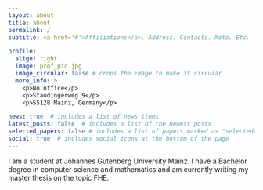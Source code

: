 ```yaml
---
layout: about
title: about
permalink: /
subtitle: <a href='#'>Affiliations</a>. Address. Contacts. Moto. Etc.

profile:
  align: right
  image: prof_pic.jpg
  image_circular: false # crops the image to make it circular
  more_info: >
    <p>No office</p>
    <p>Staudingerweg 9</p>
    <p>55128 Mainz, Germany</p>

news: true  # includes a list of news items
latest_posts: false  # includes a list of the newest posts
selected_papers: false # includes a list of papers marked as "selected={true}"
social: true  # includes social icons at the bottom of the page
---
```



I am a student at Johannes Gutenberg University Mainz. I have a Bachelor degree in computer science and mathematics and am currently writing my master thesis on the topic FHE.

<!---
#I work as a Post-Doc in the Data Mining group at Johannes Gutenberg-Universität Mainz, under the guidance of #[Prof. Stefan Kramer](https://www.datamining.informatik.uni-mainz.de/stefan-kramer/). I am a Principal #Investigator for the TOP-ML project, which deals with understanding the trade-offs between properties of #machine learning algorithms beyond performance. Before that, I was a PhD. student in the Machine Learning #Group at University of Torino, my hometown. [Prof. Roberto Esposito](http://informatica.unito.it/do/#docenti.pl/Alias?roberto.esposito#tab-profilo) was my advisor for three years.

#My research interests are centered around deep neural networks - I mostly research algorithms to constrain and #understand them better. I have published papers about algorithmic fairness, interpretability and connections #between them. I care deeply about making sure that AI applications can be beneficial to everyone - or at least #not harm anybody.

#If you are an undergrad and are interested in working on deep learning, interpretability and fairness please #check out the [projects]({{site.baseurl}}/projects) page. 


#Write your biography here. Tell the world about yourself. Link to your favorite [subreddit](http://#reddit.com). You can put a picture in, too. The code is already in, just name your picture `prof_pic.jpg` and #put it in the `img/` folder.

#Put your address / P.O. box / other info right below your picture. You can also disable any of these elements #by editing `profile` property of the YAML header of your `_pages/about.md`. Edit `_bibliography/papers.bib` #and Jekyll will render your [publications page](/al-folio/publications/) automatically.

#Link to your social media connections, too. This theme is set up to use [Font Awesome icons](http://#fortawesome.github.io/Font-Awesome/) and [Academicons](https://jpswalsh.github.io/academicons/), like the ones #below. Add your Facebook, Twitter, LinkedIn, Google Scholar, or just disable all of them.
-->
